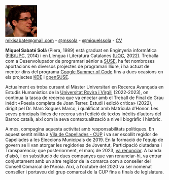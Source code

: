 <img src="/images/me.jpeg" alt="Miquel's picture" id="image-profile" title="Jo mateix, fa uns anys..." width="100" height="100">

<div class="info">
    <a href="mailto:mikisabate@gmail.com"><i class="fa fa-envelope"></i> mikisabate@gmail.com</a> -
    <a href="https://github.com/mssola"><i class="fa fa-github"></i> @mssola</a> -
    <a href="https://twitter.com/miquelssola"><i class="fa fa-twitter"></i> @miquelssola</a> -
    <a href="/about/cv.html"><i class="fa fa-address-card-o"></i> CV</a>
</div>

**Miquel Sabaté Solà** (Piera, 1989) està graduat en Enginyeria informàtica
([FIB/UPC](https://www.fib.upc.edu/ca), 2014) i en Llengua i Literatura
Catalanes ([UOC](https://www.uoc.edu/portal/ca/index.html), 2022). Treballa com
a Desenvolupador de programari sènior a [SUSE](https://www.suse.com/), ha fet
nombroses aportacions en diversos projectes de programari lliure, i ha actuat de
mentor dins del programa [Google Summer of
Code](https://summerofcode.withgoogle.com/) fins a dues ocasions en els
projectes [KDE](https://kde.org/ca/) i [openSUSE](https://www.opensuse.org/).

Actualment es troba cursant el Màster Universitari en Recerca Avançada en
Estudis Humanístics de la [Universitat Rovira i
Virgili](https://www.urv.cat/ca/) (2022-2023), on continua la tasca de recerca
que va encetar amb el Treball de Final de Grau inèdit «Poesia completa de Joan
Terrer. Estudi i edició crítica» (2022), dirigit pel Dr. Marc Sogues Marco, i
qualificat amb Matrícula d’Honor. Les seves principals línies de recerca són
l’edició de textos inèdits d’autors del Barroc català, així com la seva
contextualització a nivell biogràfic i històric.

A més, compagina aquesta activitat amb responsabilitats polítiques. En aquest
sentit milita a [Vila de Capellades - CUP](http://viladecapellades.cat/) i va
ser escollit regidor de Capellades a les Eleccions Municipals de 2019. En la
formació de l’equip de govern se li van atorgar les regidories de Joventut,
Participació ciutadana i Transparència; que posteriorment, el març de 2023, [va
renunciar](http://viladecapellades.cat/noticia/309/comunicat-de-vila-de-capellades-cup-en-relacio-a-la-sortida-del-govern).
A banda d'això, i en substitució de dues companyes que van renunciar-hi, va
entrar conjuntament amb un altre regidor de la comarca com a conseller del
Consell Comarcal de l’Anoia. Així, a l’octubre del 2020 va ser nomenat conseller
i portaveu del grup comarcal de la CUP fins a finals de legislatura.
